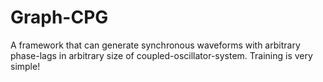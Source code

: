 # Graph-CPG
A framework that can generate synchronous waveforms with arbitrary phase-lags in arbitrary size of coupled-oscillator-system. Training is very simple!
